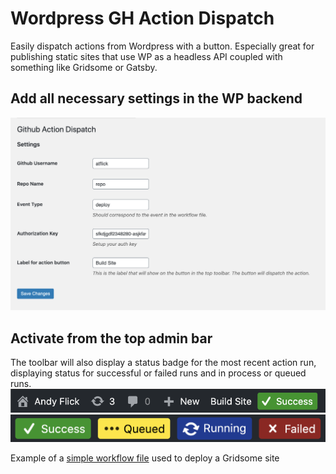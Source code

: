 # Wordpress GH Action Dispatch
Easily dispatch actions from Wordpress with a button.  Especially great for publishing static sites that use WP as a headless API coupled with something like Gridsome or Gatsby.

## Add all necessary settings in the WP backend
![cms fields](https://raw.githubusercontent.com/atflick/wp-gh-action-dispatch/master/img/fields.png)

## Activate from the top admin bar
The toolbar will also display a status badge for the most recent action run, displaying status for successful or failed runs and in process or queued runs.
![admin bar](https://raw.githubusercontent.com/atflick/wp-gh-action-dispatch/master/img/admin-bar.png)
![statuses](https://raw.githubusercontent.com/atflick/wp-gh-action-dispatch/master/img/statuses.png)

Example of a [simple workflow file](/examples/sample.yml) used to deploy a Gridsome site